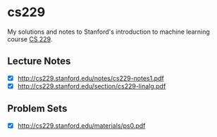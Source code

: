 # cs229
My solutions and notes to Stanford's introduction to machine learning course [CS 229](http://cs229.stanford.edu/syllabus.html).

## Lecture Notes
- [X] http://cs229.stanford.edu/notes/cs229-notes1.pdf
- [X] http://cs229.stanford.edu/section/cs229-linalg.pdf

## Problem Sets
- [X] http://cs229.stanford.edu/materials/ps0.pdf